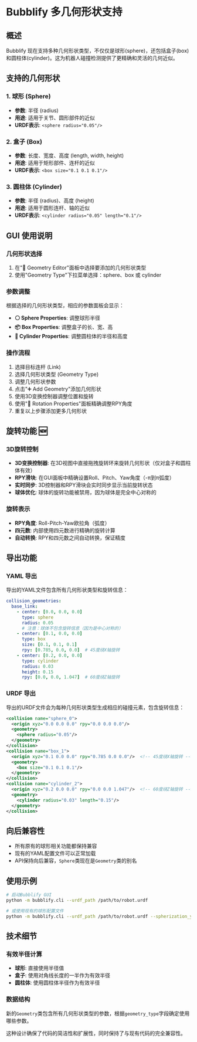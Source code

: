 # Bubblify 多几何形状支持

## 概述

Bubblify 现在支持多种几何形状类型，不仅仅是球形(sphere)，还包括盒子(box)和圆柱体(cylinder)。这为机器人碰撞检测提供了更精确和灵活的几何近似。

## 支持的几何形状

### 1. 球形 (Sphere)
- **参数**: 半径 (radius)
- **用途**: 适用于关节、圆形部件的近似
- **URDF表示**: `<sphere radius="0.05"/>`

### 2. 盒子 (Box)
- **参数**: 长度、宽度、高度 (length, width, height)
- **用途**: 适用于矩形部件、连杆的近似
- **URDF表示**: `<box size="0.1 0.1 0.1"/>`

### 3. 圆柱体 (Cylinder)
- **参数**: 半径 (radius)、高度 (height)
- **用途**: 适用于圆形连杆、轴的近似
- **URDF表示**: `<cylinder radius="0.05" length="0.1"/>`

## GUI 使用说明

### 几何形状选择
1. 在"🔶 Geometry Editor"面板中选择要添加的几何形状类型
2. 使用"Geometry Type"下拉菜单选择：sphere、box 或 cylinder

### 参数调整
根据选择的几何形状类型，相应的参数面板会显示：

- **⚪ Sphere Properties**: 调整球形半径
- **📦 Box Properties**: 调整盒子的长、宽、高
- **🥫 Cylinder Properties**: 调整圆柱体的半径和高度

### 操作流程
1. 选择目标连杆 (Link)
2. 选择几何形状类型 (Geometry Type)
3. 调整几何形状参数
4. 点击"➕ Add Geometry"添加几何形状
5. 使用3D变换控制器调整位置和旋转
6. 使用"🔄 Rotation Properties"面板精确调整RPY角度
7. 重复以上步骤添加更多几何形状

## 旋转功能 🆕

### 3D旋转控制
- **3D变换控制器**: 在3D视图中直接拖拽旋转环来旋转几何形状（仅对盒子和圆柱体有效）
- **RPY滑块**: 在GUI面板中精确设置Roll、Pitch、Yaw角度（-π到π弧度）
- **实时同步**: 3D控制器和RPY滑块会实时同步显示当前旋转状态
- **球体优化**: 球体的旋转功能被禁用，因为球体是完全中心对称的

### 旋转表示
- **RPY角度**: Roll-Pitch-Yaw欧拉角（弧度）
- **四元数**: 内部使用四元数进行精确的旋转计算
- **自动转换**: RPY和四元数之间自动转换，保证精度

## 导出功能

### YAML 导出
导出的YAML文件包含所有几何形状类型和旋转信息：
```yaml
collision_geometries:
  base_link:
    - center: [0.0, 0.0, 0.0]
      type: sphere
      radius: 0.05
      # 注意：球体不包含旋转信息（因为是中心对称的）
    - center: [0.1, 0.0, 0.0]
      type: box
      size: [0.1, 0.1, 0.1]
      rpy: [0.785, 0.0, 0.0]  # 45度绕X轴旋转
    - center: [0.2, 0.0, 0.0]
      type: cylinder
      radius: 0.03
      height: 0.15
      rpy: [0.0, 0.0, 1.047]  # 60度绕Z轴旋转
```

### URDF 导出
导出的URDF文件会为每种几何形状类型生成相应的碰撞元素，包含旋转信息：
```xml
<collision name="sphere_0">
  <origin xyz="0.0 0.0 0.0" rpy="0.0 0.0 0.0"/>
  <geometry>
    <sphere radius="0.05"/>
  </geometry>
</collision>
<collision name="box_1">
  <origin xyz="0.1 0.0 0.0" rpy="0.785 0.0 0.0"/>  <!-- 45度绕X轴旋转 -->
  <geometry>
    <box size="0.1 0.1 0.1"/>
  </geometry>
</collision>
<collision name="cylinder_2">
  <origin xyz="0.2 0.0 0.0" rpy="0.0 0.0 1.047"/>  <!-- 60度绕Z轴旋转 -->
  <geometry>
    <cylinder radius="0.03" length="0.15"/>
  </geometry>
</collision>
```

## 向后兼容性

- 所有原有的球形相关功能都保持兼容
- 现有的YAML配置文件可以正常加载
- API保持向后兼容，`Sphere`类现在是`Geometry`类的别名

## 使用示例

```bash
# 启动Bubblify GUI
python -m bubblify.cli --urdf_path /path/to/robot.urdf

# 或使用现有的球形配置文件
python -m bubblify.cli --urdf_path /path/to/robot.urdf --spherization_yml existing_spheres.yml
```

## 技术细节

### 有效半径计算
- **球形**: 直接使用半径值
- **盒子**: 使用对角线长度的一半作为有效半径
- **圆柱体**: 使用圆柱体半径作为有效半径

### 数据结构
新的`Geometry`类包含所有几何形状类型的参数，根据`geometry_type`字段确定使用哪些参数。

这种设计确保了代码的简洁性和扩展性，同时保持了与现有代码的完全兼容性。
